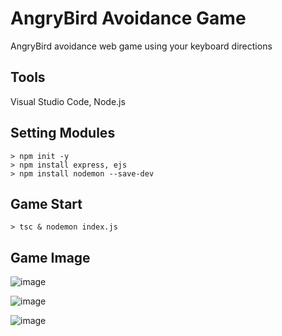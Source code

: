 # AngryBird Avoidance Game
AngryBird avoidance web game using your keyboard directions

## Tools
Visual Studio Code, Node.js

## Setting Modules
~~~
> npm init -y
> npm install express, ejs
> npm install nodemon --save-dev
~~~

## Game Start
`> tsc & nodemon index.js`

## Game Image
![image](https://user-images.githubusercontent.com/44726494/210362423-9d14a1e8-6767-4577-8ad7-ec8f2d0fe816.png)

![image](https://user-images.githubusercontent.com/44726494/210362491-3c6e641c-88c0-4098-8ed9-57105af96e46.png)

![image](https://user-images.githubusercontent.com/44726494/210362688-10ed1d23-f5aa-405c-9761-61cf3b72dc59.png)
